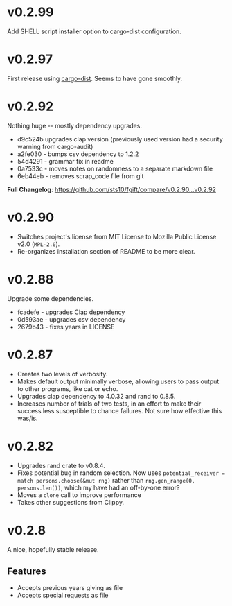 # v0.2.99 

Add SHELL script installer option to cargo-dist configuration.

# v0.2.97 

First release using [cargo-dist](https://opensource.axo.dev/cargo-dist/book/introduction.html). Seems to have gone smoothly.


# v0.2.92

Nothing huge -- mostly dependency upgrades. 

* d9c524b upgrades clap version (previously used version had a security warning from cargo-audit)
* a2fe030 - bumps csv dependency to 1.2.2 
* 54d4291 - grammar fix in readme 
* 0a7533c - moves notes on randomness to a separate markdown file
* 6eb44eb - removes scrap_code file from git

**Full Changelog**: https://github.com/sts10/fgift/compare/v0.2.90...v0.2.92

# v0.2.90

* Switches project's license from MIT License to Mozilla Public License v2.0 (`MPL-2.0`).
* Re-organizes installation section of README to be more clear.

# v0.2.88

Upgrade some dependencies. 
* fcadefe - upgrades Clap dependency 
* 0d593ae - upgrades csv dependency  
* 2679b43 - fixes years in LICENSE  

# v0.2.87
* Creates two levels of verbosity. 
* Makes default output minimally verbose, allowing users to pass output to other programs, like cat or echo.
* Upgrades clap dependency to 4.0.32 and rand to 0.8.5.
* Increases number of trials of two tests, in an effort to make their success less susceptible to chance failures. Not sure how effective this was/is.

# v0.2.82
* Upgrades rand crate to v0.8.4.
* Fixes potential bug in random selection. Now uses `potential_receiver = match persons.choose(&mut rng)` rather than `rng.gen_range(0, persons.len())`, which my have had an off-by-one error?
* Moves a `clone` call to improve performance
* Takes other suggestions from Clippy.

# v0.2.8
A nice, hopefully stable release. 

## Features
* Accepts previous years giving as file
* Accepts special requests as file
